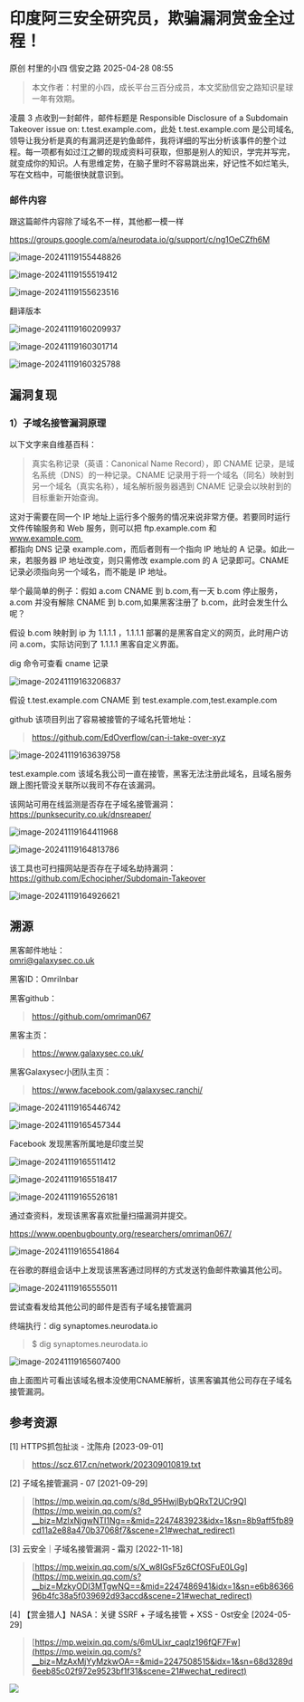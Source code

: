 #  印度阿三安全研究员，欺骗漏洞赏金全过程！   
原创 村里的小四  信安之路   2025-04-28 08:55  
  
> 本文作者：村里的小四，成长平台三百分成员，本文奖励信安之路知识星球一年有效期。  
  
  
  
凌晨 3 点收到一封邮件，邮件标题是 Responsible Disclosure of a Subdomain Takeover issue on: t.test.example.com，此处 t.test.example.com 是公司域名,领导让我分析是真的有漏洞还是钓鱼邮件，我将详细的写出分析该事件的整个过程。每一项都有如过江之鲫的现成资料可获取，但那是别人的知识，学完并写完，就变成你的知识。人有思维定势，在脑子里时不容易跳出来，好记性不如烂笔头,写在文档中，可能很快就意识到。  
### 邮件内容  
  
跟这篇邮件内容除了域名不一样，其他都一模一样  
  
https://groups.google.com/a/neurodata.io/g/support/c/ng1OeCZfh6M  
  
![image-20241119155448826](https://mmbiz.qpic.cn/mmbiz_png/sGfPWsuKAfeJf4iblJ9V8scffle4IjTRFvegKF2KJCiay9lLH0IL7kr4ibQaCHs6cP2mzbmnmmIfLFNiapyZ14icBEw/640?wx_fmt=png&from=appmsg "")  
  
![image-20241119155519412](https://mmbiz.qpic.cn/mmbiz_png/sGfPWsuKAfeJf4iblJ9V8scffle4IjTRFHibfIN2NYPaCLBtWgYy93V0RV6KNBs4OfzcWTib51cs63icb0H1juEwTQ/640?wx_fmt=png&from=appmsg "")  
  
![image-20241119155623516](https://mmbiz.qpic.cn/mmbiz_png/sGfPWsuKAfeJf4iblJ9V8scffle4IjTRF7tNI23wK66ibkxkV9B0MWibiaUwYd516vVBwYcsCVVZSFcPWxM7zytcYw/640?wx_fmt=png&from=appmsg "")  
  
翻译版本  
  
![image-20241119160209937](https://mmbiz.qpic.cn/mmbiz_png/sGfPWsuKAfeJf4iblJ9V8scffle4IjTRF8q2W9knR8rAWk2R5eNVycCBicWRMiby0JgCMtRX5pGPqD4Ke4T23q6bw/640?wx_fmt=png&from=appmsg "")  
  
![image-20241119160301714](https://mmbiz.qpic.cn/mmbiz_png/sGfPWsuKAfeJf4iblJ9V8scffle4IjTRF93jUGZNkJiarxg1qvymoPagHSonYLIbq2FXTicws3orZyLOkjgGpicsAQ/640?wx_fmt=png&from=appmsg "")  
  
![image-20241119160325788](https://mmbiz.qpic.cn/mmbiz_png/sGfPWsuKAfeJf4iblJ9V8scffle4IjTRFoTS5C3M5HibgRYibwAl9SCF7LsNsDbJK36QOlNQJtAdRwgibGSOEatszw/640?wx_fmt=png&from=appmsg "")  
## 漏洞复现  
### 1）子域名接管漏洞原理  
  
以下文字来自维基百科：  
> 真实名称记录（英语：Canonical Name Record），即 CNAME 记录，是域名系统（DNS）的一种记录。CNAME 记录用于将一个域名（同名）映射到另一个域名（真实名称），域名解析服务器遇到 CNAME 记录会以映射到的目标重新开始查询。  
  
  
这对于需要在同一个 IP 地址上运行多个服务的情况来说非常方便。若要同时运行文件传输服务和 Web 服务，则可以把 ftp.example.com 和   
www.example.com   
都指向 DNS 记录 example.com，而后者则有一个指向 IP 地址的 A 记录。如此一来，若服务器 IP 地址改变，则只需修改 example.com 的 A 记录即可。CNAME 记录必须指向另一个域名，而不能是 IP 地址。  
  
举个最简单的例子：假如 a.com CNAME 到 b.com,有一天 b.com 停止服务，a.com 并没有解除 CNAME 到 b.com,如果黑客注册了 b.com，此时会发生什么呢？  
  
假设 b.com 映射到 ip 为 1.1.1.1 ，1.1.1.1 部署的是黑客自定义的网页，此时用户访问 a.com，实际访问到了 1.1.1.1 黑客自定义界面。  
  
dig 命令可查看 cname 记录  
  
![image-20241119163206837](https://mmbiz.qpic.cn/mmbiz_png/sGfPWsuKAfeJf4iblJ9V8scffle4IjTRFH9LOEWuBAjk3119DRUGNRiarrGNkaxGeH2hxLr0MCtEfQ9TN74MySsw/640?wx_fmt=png&from=appmsg "")  
  
假设 t.test.example.com CNAME 到 test.example.com,test.example.com  
  
github 该项目列出了容易被接管的子域名托管地址：  
> https://github.com/EdOverflow/can-i-take-over-xyz  
  
  
![image-20241119163639758](https://mmbiz.qpic.cn/mmbiz_png/sGfPWsuKAfeJf4iblJ9V8scffle4IjTRFl6QiaGosoicZr5tqLFlKcCtDia38jpj4Y0sibvdICUa0eIqnUYJBvXicbng/640?wx_fmt=png&from=appmsg "")  
  
test.example.com 该域名我公司一直在接管，黑客无法注册此域名，且域名服务跟上图托管没关联所以我司不存在该漏洞。  
  
该网站可用在线监测是否存在子域名接管漏洞：  
https://punksecurity.co.uk/dnsreaper/  
  
![image-20241119164411968](https://mmbiz.qpic.cn/mmbiz_png/sGfPWsuKAfeJf4iblJ9V8scffle4IjTRFpaqwYQC7jBRVp5oo3Tiae4PwJL86D8k3s7PGkFIRVGBfDI4h2yialvAA/640?wx_fmt=png&from=appmsg "")  
  
![image-20241119164813786](https://mmbiz.qpic.cn/mmbiz_png/sGfPWsuKAfeJf4iblJ9V8scffle4IjTRFUDCvj3GI7qL3tGmWxGibEXdfzCjSAgUNGiavcmt1H291WAEoLobPcbSw/640?wx_fmt=png&from=appmsg "")  
  
该工具也可扫描网站是否存在子域名劫持漏洞：  
https://github.com/Echocipher/Subdomain-Takeover  
  
![image-20241119164926621](https://mmbiz.qpic.cn/mmbiz_png/sGfPWsuKAfeJf4iblJ9V8scffle4IjTRF823tZAJ40HUIvWe3tKpB9avwFW9hgZZiaBE1wiaXCxVrgynQwz0JVVrQ/640?wx_fmt=png&from=appmsg "")  
## 溯源  
  
黑客邮件地址：  
omri@galaxysec.co.uk  
  
黑客ID：OmriInbar  
  
黑客github：  
> https://github.com/omriman067  
  
  
黑客主页：  
> https://www.galaxysec.co.uk/  
  
  
黑客Galaxysec小团队主页：  
> https://www.facebook.com/galaxysec.ranchi/  
  
  
![image-20241119165446742](https://mmbiz.qpic.cn/mmbiz_png/sGfPWsuKAfeJf4iblJ9V8scffle4IjTRFDZLd0QCicyDYJ5yaKFdUibCichTEUXbql9CFeheryia9WiaYOvBmwVqobibw/640?wx_fmt=png&from=appmsg "")  
  
![image-20241119165457344](https://mmbiz.qpic.cn/mmbiz_png/sGfPWsuKAfeJf4iblJ9V8scffle4IjTRFBNdibLJZF3YM3amynvA30DwxJ0ibOGcGFeUo9bDtbGeB0xmnOQRNe6xg/640?wx_fmt=png&from=appmsg "")  
  
Facebook 发现黑客所属地是印度兰契  
  
![image-20241119165511412](https://mmbiz.qpic.cn/mmbiz_png/sGfPWsuKAfeJf4iblJ9V8scffle4IjTRFPxs1Lkd9Uekl9A47rqu8cuicuCPf5o9hxheC1ic4icpkao6fPFEkqBtibA/640?wx_fmt=png&from=appmsg "")  
  
![image-20241119165518417](https://mmbiz.qpic.cn/mmbiz_png/sGfPWsuKAfeJf4iblJ9V8scffle4IjTRFS0XXrKmEO7Cq068uMJ4RDzLhicVWHN0Nn1kibIACJdmFeo0GTW5CRXvg/640?wx_fmt=png&from=appmsg "")  
  
![image-20241119165526181](https://mmbiz.qpic.cn/mmbiz_png/sGfPWsuKAfeJf4iblJ9V8scffle4IjTRFCUDx1icnsgrB505DLBhvGdhhITDW2vGTnKgPeMOwB2M390AtZicnHkuQ/640?wx_fmt=png&from=appmsg "")  
  
通过查资料，发现该黑客喜欢批量扫描漏洞并提交。  
  
https://www.openbugbounty.org/researchers/omriman067/  
  
![image-20241119165541864](https://mmbiz.qpic.cn/mmbiz_png/sGfPWsuKAfeJf4iblJ9V8scffle4IjTRFiaicLjUhPtMuDSuHkiatsw80CibYtdd3BOCjIVqcZncuW7FXgY1kJZAlLw/640?wx_fmt=png&from=appmsg "")  
  
在谷歌的群组会话中上发现该黑客通过同样的方式发送钓鱼邮件欺骗其他公司。  
  
![image-20241119165555011](https://mmbiz.qpic.cn/mmbiz_png/sGfPWsuKAfeJf4iblJ9V8scffle4IjTRFIicXZXvMyH8icgTibUnemuiarj6IoTOtpeUhlXsJ8Cc874M2Yh0KaKW3wA/640?wx_fmt=png&from=appmsg "")  
  
尝试查看发给其他公司的邮件是否有子域名接管漏洞  
  
终端执行：dig synaptomes.neurodata.io  
> $ dig synaptomes.neurodata.io  
  
  
![image-20241119165607400](https://mmbiz.qpic.cn/mmbiz_png/sGfPWsuKAfeJf4iblJ9V8scffle4IjTRFQEkBn9IJUhCKhNdt4TZoiclmYmur1pAs2DyPD2nY6mEX8HUNJMZTSHg/640?wx_fmt=png&from=appmsg "")  
  
由上面图片可看出该域名根本没使用CNAME解析，该黑客骗其他公司存在子域名接管漏洞。  
## 参考资源  
  
[1] HTTPS抓包扯淡 - 沈陈舟 [2023-09-01]  
> https://scz.617.cn/network/202309010819.txt  
  
  
[2] 子域名接管漏洞 - 07 [2021-09-29]  
> [https://mp.weixin.qq.com/s/8d_95HwjlBybQRxT2UCr9Q](https://mp.weixin.qq.com/s?__biz=MzIxNjgwNTI1Ng==&mid=2247483923&idx=1&sn=8b9aff5fb89cd11a2e88a470b37068f7&scene=21#wechat_redirect)  
  
  
  
[3] 云安全｜子域名接管漏洞 - 霜刃 [2022-11-18]  
> [https://mp.weixin.qq.com/s/X_w8lGsF5z6CfOSFuE0LGg](https://mp.weixin.qq.com/s?__biz=MzkyODI3MTgwNQ==&mid=2247486941&idx=1&sn=e6b8636696b4fc38a5f039692d93accd&scene=21#wechat_redirect)  
  
  
  
[4] 【赏金猎人】NASA：关键 SSRF + 子域名接管 + XSS - Ost安全 [2024-05-29]  
> [https://mp.weixin.qq.com/s/6mULixr_caqlz196fQF7Fw](https://mp.weixin.qq.com/s?__biz=MzAxMjYyMzkwOA==&mid=2247508515&idx=1&sn=68d3289d6eeb85c02f972e9523bf1f31&scene=21#wechat_redirect)  
  
  
  
![](https://mmbiz.qpic.cn/mmbiz_png/sGfPWsuKAfc1ibbG6mEdqV5Xpw0yu9UxtIoLlhiazxU4NakInEiam1mOnHHYw4pVq3nrrCc8tpnn5ictdhmNLUaHuA/640?wx_fmt=png&from=appmsg "")  
  
